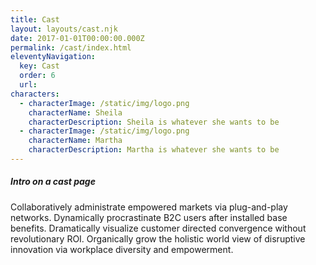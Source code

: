 ```yaml
---
title: Cast
layout: layouts/cast.njk
date: 2017-01-01T00:00:00.000Z
permalink: /cast/index.html
eleventyNavigation:
  key: Cast
  order: 6
  url: 
characters:
  - characterImage: /static/img/logo.png
    characterName: Sheila
    characterDescription: Sheila is whatever she wants to be
  - characterImage: /static/img/logo.png
    characterName: Martha
    characterDescription: Martha is whatever she wants to be
---
```

##### Intro on a cast page

Collaboratively administrate empowered markets via plug-and-play networks. Dynamically procrastinate B2C users after installed base benefits. Dramatically visualize customer directed convergence without revolutionary ROI. Organically grow the holistic world view of disruptive innovation via workplace diversity and empowerment.